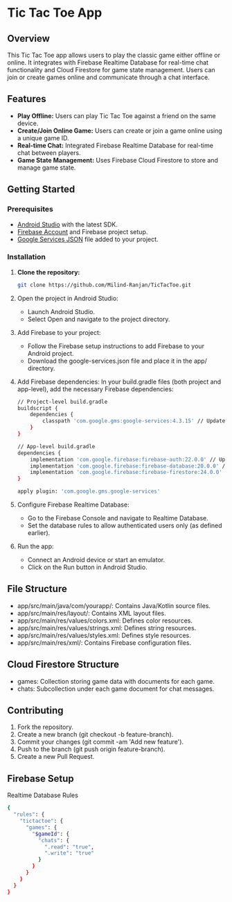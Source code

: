 # Tic Tac Toe App

## Overview

This Tic Tac Toe app allows users to play the classic game either offline or online. It integrates with Firebase Realtime Database for real-time chat functionality and Cloud Firestore for game state management. Users can join or create games online and communicate through a chat interface.

## Features

- **Play Offline:** Users can play Tic Tac Toe against a friend on the same device.
- **Create/Join Online Game:** Users can create or join a game online using a unique game ID.
- **Real-time Chat:** Integrated Firebase Realtime Database for real-time chat between players.
- **Game State Management:** Uses Firebase Cloud Firestore to store and manage game state.

## Getting Started

### Prerequisites

- [Android Studio](https://developer.android.com/studio) with the latest SDK.
- [Firebase Account](https://firebase.google.com/) and Firebase project setup.
- [Google Services JSON](https://firebase.google.com/docs/android/setup) file added to your project.

### Installation

1. **Clone the repository:**

   ```bash
   git clone https://github.com/Milind-Ranjan/TicTacToe.git
2. Open the project in Android Studio:
	- Launch Android Studio.
	- Select Open and navigate to the project directory.
3. Add Firebase to your project:
   	- Follow the Firebase setup instructions to add Firebase to your Android project.
	- Download the google-services.json file and place it in the app/ directory.
4. Add Firebase dependencies:
   In your build.gradle files (both project and app-level), add the necessary Firebase dependencies:
	```bash
	// Project-level build.gradle
	buildscript {
    	dependencies {
        	classpath 'com.google.gms:google-services:4.3.15' // Update to latest version
    	}
	}

	// App-level build.gradle
	dependencies {
    	implementation 'com.google.firebase:firebase-auth:22.0.0' // Update to latest version
    	implementation 'com.google.firebase:firebase-database:20.0.0' // Update to latest version
    	implementation 'com.google.firebase:firebase-firestore:24.0.0' // Update to latest version
	}

	apply plugin: 'com.google.gms.google-services'
 6. Configure Firebase Realtime Database:
	- Go to the Firebase Console and navigate to Realtime Database.
	- Set the database rules to allow authenticated users only (as defined earlier).
7. Run the app:
	- Connect an Android device or start an emulator.
	- Click on the Run button in Android Studio.


## File Structure

- app/src/main/java/com/yourapp/: Contains Java/Kotlin source files.
- app/src/main/res/layout/: Contains XML layout files.
- app/src/main/res/values/colors.xml: Defines color resources.
- app/src/main/res/values/strings.xml: Defines string resources.
- app/src/main/res/values/styles.xml: Defines style resources.
- app/src/main/res/xml/: Contains Firebase configuration files.

## Cloud Firestore Structure

- games: Collection storing game data with documents for each game.
- chats: Subcollection under each game document for chat messages.

## Contributing

1.	Fork the repository.
2.	Create a new branch (git checkout -b feature-branch).
3.	Commit your changes (git commit -am 'Add new feature').
4.	Push to the branch (git push origin feature-branch).
5.	Create a new Pull Request.

## Firebase Setup

Realtime Database Rules
```bash
{
  "rules": {
    "tictactoe": {
      "games": {
        "$gameId": {
          "chats": {
            ".read": "true",
            ".write": "true"
          }
        }
      }
    }
  }
}

